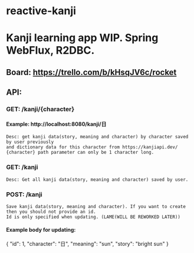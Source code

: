 # reactive-kanji
# Kanji learning app WIP. Spring WebFlux, R2DBC.

## Board: https://trello.com/b/kHsqJV6c/rocket

## API:

### GET: /kanji/{character} 
#### Example: http://localhost:8080/kanji/日
```text
Desc: get kanji data(story, meaning and character) by character saved by user previously
and dictionary data for this character from https://kanjiapi.dev/
{character} path parameter can only be 1 character long. 
```
### GET: /kanji
```text
Desc: Get all kanji data(story, meaning and character) saved by user.
```
### POST: /kanji
```text
Save kanji data(story, meaning and character). If you want to create then you should not provide an id.
Id is only specified when updating. (LAME(WILL BE REWORKED LATER)) 
```
#### Example body for updating:
{
    "id": 1,
    "character": "日",
    "meaning": "sun",
    "story": "bright sun"
}


